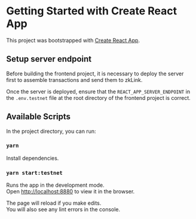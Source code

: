 # Getting Started with Create React App

This project was bootstrapped with [Create React App](https://github.com/facebook/create-react-app).

## Setup server endpoint

Before building the frontend project, it is necessary to deploy the server first to assemble transactions and send them to zkLink.

Once the server is deployed, ensure that the `REACT_APP_SERVER_ENDPOINT` in the `.env.testnet` file at the root directory of the frontend project is correct.

## Available Scripts

In the project directory, you can run:

### `yarn`

Install dependencies.

### `yarn start:testnet`

Runs the app in the development mode.\
Open [http://localhost:8880](http://localhost:8880) to view it in the browser.

The page will reload if you make edits.\
You will also see any lint errors in the console.
